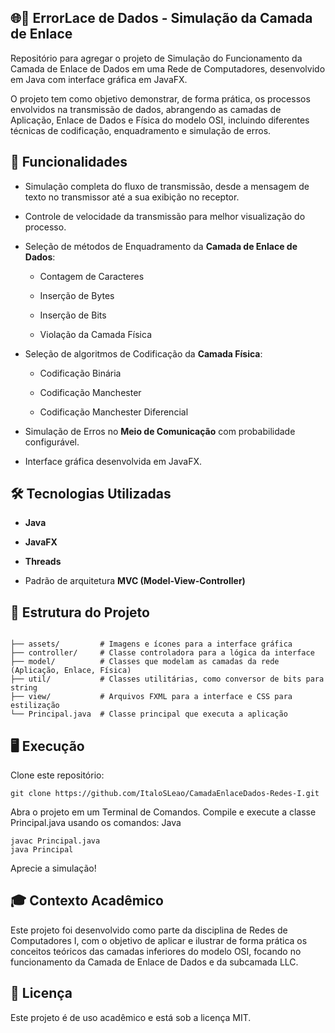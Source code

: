 ## 🌐📡 ErrorLace de Dados - Simulação da Camada de Enlace

Repositório para agregar o projeto de Simulação do Funcionamento da Camada de Enlace de Dados em uma Rede de Computadores, desenvolvido em Java com interface gráfica em JavaFX.

O projeto tem como objetivo demonstrar, de forma prática, os processos envolvidos na transmissão de dados, abrangendo as camadas de Aplicação, Enlace de Dados e Física do modelo OSI, incluindo diferentes técnicas de codificação, enquadramento e simulação de erros.

## 🧩 Funcionalidades

- Simulação completa do fluxo de transmissão, desde a mensagem de texto no transmissor até a sua exibição no receptor.

- Controle de velocidade da transmissão para melhor visualização do processo.

- Seleção de métodos de Enquadramento da **Camada de Enlace de Dados**:

  - Contagem de Caracteres
  
  - Inserção de Bytes
  
  - Inserção de Bits
  
  - Violação da Camada Física

- Seleção de algoritmos de Codificação da **Camada Física**:

  - Codificação Binária
  
  - Codificação Manchester
  
  - Codificação Manchester Diferencial

- Simulação de Erros no **Meio de Comunicação** com probabilidade configurável.

- Interface gráfica desenvolvida em JavaFX.

## 🛠️ Tecnologias Utilizadas

- **Java**

- **JavaFX**

- **Threads**

- Padrão de arquitetura **MVC (Model-View-Controller)**

## 📂 Estrutura do Projeto

```

├── assets/         # Imagens e ícones para a interface gráfica
├── controller/     # Classe controladora para a lógica da interface
├── model/          # Classes que modelam as camadas da rede (Aplicação, Enlace, Física)
├── util/           # Classes utilitárias, como conversor de bits para string
├── view/           # Arquivos FXML para a interface e CSS para estilização
└── Principal.java  # Classe principal que executa a aplicação

```

## 🖥️ Execução

Clone este repositório:

```
git clone https://github.com/ItaloSLeao/CamadaEnlaceDados-Redes-I.git
```

Abra o projeto em um Terminal de Comandos. Compile e execute a classe Principal.java usando os comandos:
Java

```
javac Principal.java
java Principal
```

Aprecie a simulação!

## 🎓 Contexto Acadêmico

Este projeto foi desenvolvido como parte da disciplina de Redes de Computadores I, com o objetivo de aplicar e ilustrar de forma prática os conceitos teóricos das camadas inferiores do modelo OSI, focando no funcionamento da Camada de Enlace de Dados e da subcamada LLC.

## 📄 Licença

Este projeto é de uso acadêmico e está sob a licença MIT.
